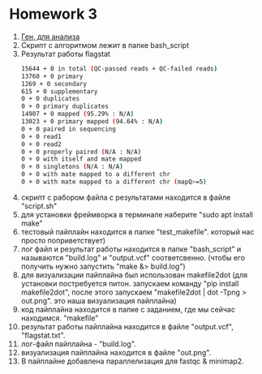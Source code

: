 # Homework 3
1. [Ген, для анализа](https://trace.ncbi.nlm.nih.gov/Traces/?view=run_browser&acc=SRR24502286&display=download)
2. Скрипт c алгоритмом лежит в папке bash_script
3. Результат работы flagstat
    ```bash
    15644 + 0 in total (QC-passed reads + QC-failed reads)
    13760 + 0 primary
    1269 + 0 secondary
    615 + 0 supplementary
    0 + 0 duplicates
    0 + 0 primary duplicates
    14907 + 0 mapped (95.29% : N/A)
    13023 + 0 primary mapped (94.64% : N/A)
    0 + 0 paired in sequencing
    0 + 0 read1
    0 + 0 read2
    0 + 0 properly paired (N/A : N/A)
    0 + 0 with itself and mate mapped
    0 + 0 singletons (N/A : N/A)
    0 + 0 with mate mapped to a different chr
    0 + 0 with mate mapped to a different chr (mapQ>=5)
    ```
4. скрипт с рабором файла с результатами находится в файле "script.sh"
6. для установки фреймворка в терминале наберите "sudo apt install make"
7. тестовый пайплайн находится в папке "test_makefile". который нас просто поприветствует)
8. лог файл и результат работы находится в папке "bash_script" и называются "build.log" и "output.vcf" соответсвенно. (чтобы его получить нужно запустить "make &> build.log") 
9. для визуализации пайплайна был использован makefile2dot (для установки постребуется питон. запускаем команду "pip install makefile2dot", после этого запускаем "makefile2dot | dot -Tpng > out.png". это наша визуализация пайплайна)
10. код пайплайна находится в папке с заданием, где мы сейчас находимся. "makefile"
11. результат работы пайплайна находится в файле "output.vcf", "flagstat.txt".
12. лог-файл пайплайна - "build.log".
13. визуализация пайплайна находится в файле "out.png".
14. В пайплайне добавлена параллелизация для fastqc & minimap2.
